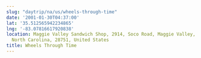 ```yaml
---
slug: "daytrip/na/us/wheels-through-time"
date: '2001-01-30T04:37:00'
lat: '35.512565942234865'
lng: '-83.07816617920838'
location: Maggie Valley Sandwich Shop, 2914, Soco Road, Maggie Valley, Haywood County,
  North Carolina, 28751, United States
title: Wheels Through Time
---
```



